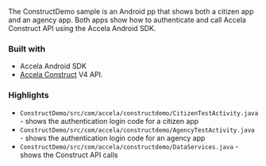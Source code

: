 The ConstructDemo sample is an Android pp that shows both a citizen app and an agency app. Both apps show how to authenticate and call Accela Construct API using the Accela Android SDK.


### Built with

* Accela Android SDK
* [Accela Construct](https://developer.accela.com/) V4 API.

### Highlights
* <code>ConstructDemo/src/com/accela/constructdemo/CitizenTestActivity.java</code> - shows the authentication login code for a citizen app 
* <code>ConstructDemo/src/com/accela/constructdemo/AgencyTestActivity.java</code> - shows the authentication login code for an agency app
* <code>ConstructDemo/src/com/accela/constructdemo/DataServices.java</code> - shows the Construct API calls
